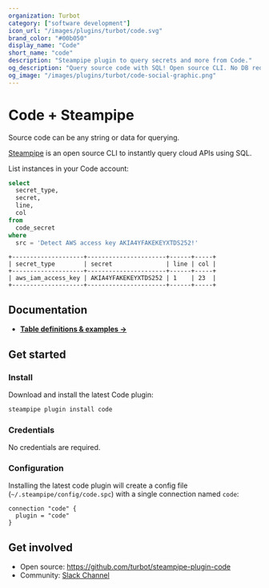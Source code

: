```yaml
---
organization: Turbot
category: ["software development"]
icon_url: "/images/plugins/turbot/code.svg"
brand_color: "#00b050"
display_name: "Code"
short_name: "code"
description: "Steampipe plugin to query secrets and more from Code."
og_description: "Query source code with SQL! Open source CLI. No DB required."
og_image: "/images/plugins/turbot/code-social-graphic.png"
---
```


# Code + Steampipe

Source code can be any string or data for querying.

[Steampipe](https://steampipe.io) is an open source CLI to instantly query cloud APIs using SQL.

List instances in your Code account:

```sql
select
  secret_type,
  secret,
  line,
  col
from
  code_secret
where
  src = 'Detect AWS access key AKIA4YFAKEKEYXTDS252!'
```

```
+--------------------+----------------------+------+-----+
| secret_type        | secret               | line | col |
+--------------------+----------------------+------+-----+
| aws_iam_access_key | AKIA4YFAKEKEYXTDS252 | 1    | 23  |
+--------------------+----------------------+------+-----+
```

## Documentation

- **[Table definitions & examples →](/plugins/turbot/code/tables)**

## Get started

### Install

Download and install the latest Code plugin:

```bash
steampipe plugin install code
```

### Credentials

No credentials are required.

### Configuration

Installing the latest code plugin will create a config file (`~/.steampipe/config/code.spc`) with a single connection named `code`:

```hcl
connection "code" {
  plugin = "code"
}
```

## Get involved

- Open source: https://github.com/turbot/steampipe-plugin-code
- Community: [Slack Channel](https://join.slack.com/t/steampipe/shared_invite/zt-oij778tv-lYyRTWOTMQYBVAbtPSWs3g)
